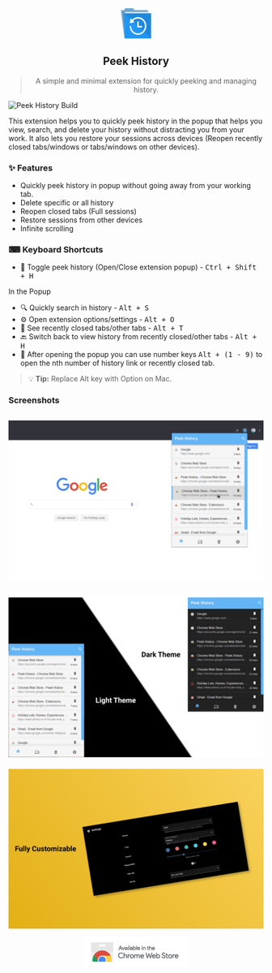 <p align="center">
  <a href="https://chrome.google.com/webstore/detail/peek-history/gknodemjjckmkncijnedcpogffimkmbm">
    <img alt="Peek History" src="readme/icon.png" width="60" />
  </a>
</p>
<h2 align="center">
  Peek History
</h2>

> <p align="center">A simple and minimal extension for quickly peeking and managing history. </p>

<p>
  <img src="https://github.com/abdulsamad/peek-history/actions/workflows/build.yml/badge.svg" alt="Peek History Build">
</p>

This extension helps you to quickly peek history in the popup that helps you view, search, and delete your history without distracting you from your work. It also lets you restore your sessions across devices (Reopen recently closed tabs/windows or tabs/windows on other devices).

### ✨ Features

- Quickly peek history in popup without going away from your working tab.
- Delete specific or all history
- Reopen closed tabs (Full sessions)
- Restore sessions from other devices
- Infinite scrolling

### ⌨ Keyboard Shortcuts

- 🔵 Toggle peek history (Open/Close extension popup) - <kbd>Ctrl + Shift + H</kbd>

In the Popup

- 🔍 Quickly search in history - <kbd>Alt + S</kbd>
- ⚙️ Open extension options/settings - <kbd>Alt + O</kbd>
- 📑 See recently closed tabs/other tabs - <kbd>Alt + T</kbd>
- 🔙 Switch back to view history from recently closed/other tabs - <kbd>Alt + H</kbd>
- 🔢 After opening the popup you can use number keys <kbd>Alt + (1 - 9)</kbd> to open the nth number of history link or recently closed tab.

> 💡 **Tip:** Replace Alt key with Option on Mac.

### Screenshots

## ![peek_history screenshot](readme/normal_screenshot.png 'normal screenshot')

## ![peek_history theme screenshot](readme/theme_screenshot.png 'themes')

![peek_history options screenshot](readme/options_screenshot.png 'options')
<br>

<p align="center" >
  <a href="https://chrome.google.com/webstore/detail/peek-history/gknodemjjckmkncijnedcpogffimkmbm">
  <img src="readme/chromewebstore.png" alt="ChromeWebStore logo" height="58" width="206">
  </a>
</p>
